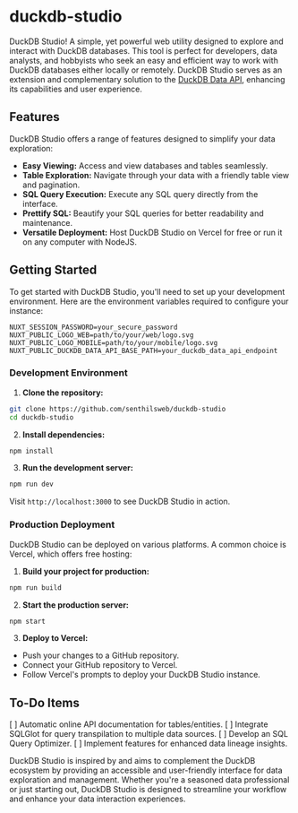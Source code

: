 # duckdb-studio

DuckDB Studio! A simple, yet powerful web utility designed to explore and interact with DuckDB databases. This tool is perfect for developers, data analysts, and hobbyists who seek an easy and efficient way to work with DuckDB databases either locally or remotely. DuckDB Studio serves as an extension and complementary solution to the [DuckDB Data API](https://github.com/senthilsweb/duckdb_data_api), enhancing its capabilities and user experience. 

## Features

DuckDB Studio offers a range of features designed to simplify your data exploration:
- **Easy Viewing:** Access and view databases and tables seamlessly.
- **Table Exploration:** Navigate through your data with a friendly table view and pagination.
- **SQL Query Execution:** Execute any SQL query directly from the interface.
- **Prettify SQL:** Beautify your SQL queries for better readability and maintenance.
- **Versatile Deployment:** Host DuckDB Studio on Vercel for free or run it on any computer with NodeJS.

## Getting Started

To get started with DuckDB Studio, you'll need to set up your development environment. Here are the environment variables required to configure your instance:

```.env
NUXT_SESSION_PASSWORD=your_secure_password
NUXT_PUBLIC_LOGO_WEB=path/to/your/web/logo.svg
NUXT_PUBLIC_LOGO_MOBILE=path/to/your/mobile/logo.svg
NUXT_PUBLIC_DUCKDB_DATA_API_BASE_PATH=your_duckdb_data_api_endpoint
```

### Development Environment

1. **Clone the repository:**

```bash
git clone https://github.com/senthilsweb/duckdb-studio
cd duckdb-studio
```

2. **Install dependencies:**

```bash
npm install
```

3. **Run the development server:**

```bash
npm run dev
```

Visit `http://localhost:3000` to see DuckDB Studio in action.

### Production Deployment

DuckDB Studio can be deployed on various platforms. A common choice is Vercel, which offers free hosting:

1. **Build your project for production:**

```bash
npm run build
```

2. **Start the production server:**

```bash
npm start
```

3. **Deploy to Vercel:**

- Push your changes to a GitHub repository.
- Connect your GitHub repository to Vercel.
- Follow Vercel's prompts to deploy your DuckDB Studio instance.

## To-Do Items

[ ] Automatic online API documentation for tables/entities.
[ ] Integrate SQLGlot for query transpilation to multiple data sources.
[ ] Develop an SQL Query Optimizer.
[ ] Implement features for enhanced data lineage insights.



DuckDB Studio is inspired by and aims to complement the DuckDB ecosystem by providing an accessible and user-friendly interface for data exploration and management. Whether you're a seasoned data professional or just starting out, DuckDB Studio is designed to streamline your workflow and enhance your data interaction experiences.

